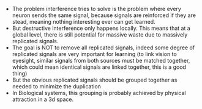 * The problem interference tries to solve is the problem where every neuron sends the same signal, because signals are reinforced if they are stead, meaning nothing interesting ever can get learned.
* But destructive interference only happens locally. This means that at a global level, there is still potential for massive waste due to massively replicated signals.
* The goal is NOT to remove all replicated signals, indeed some degree of replicated signals are very important for learning (to link vision to eyesight, similar signals from both sources must be matched together, which could mean identical signals are linked together, this is a good thing)
* But the obvious replicated signals should be grouped together as needed to minimize the duplication
* In Biological systems, this grouping is probably achieved by physical attraction in a 3d space.

